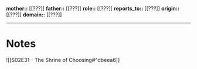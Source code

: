 **mother::** [[???]]
**father::** [[???]]
**role::** [[???]]
**reports_to::** [[???]]
**origin::** [[???]]
**domain::** [[???]]

---
# Notes
![[S02E31 - The Shrine of Choosing#^dbeea6]]